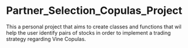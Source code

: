 # Partner_Selection_Copulas_Project 
This a personal project that aims to create classes and functions that wil help the user identify pairs of stocks in order to implement a trading strategy regarding Vine Copulas.

